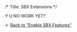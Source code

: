 /*
Title: SBX Extensions
 */

Y U NO WORK YET?

&larr; [Back to "Enable SBX Features"](../enable_sbx_features/)
